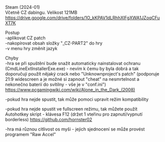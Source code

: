 Steam (2024-01)
<br/>
Včetně CZ dabingu. Velikost 121MB https://drive.google.com/drive/folders/1O_kKPAV1dLRhhXlFgXWA1JZoqCFuXT7K

Postup
<br/>
-aplikovat CZ patch
<br/>
-nakopírovat obsah složky "_CZ-PART2" do hry
<br/>
-v menu hry změnit jazyk

Chyby
<br/>
-hra se při spuštění bude snažit automaticky nainstalovat ochranu (CmdLineExtInstallerExe.exe) - nevím k čemu by byla dobrá a tak doporučuji použít nějaký crack nebo "Unknownproject's patch" (podporuje 21:9 widescreen a je možné si zapnout "cheat" na nesmrtelnost a nekonečno baterií do svítilny - vše je v "conf.ini") https://www.pcgamingwiki.com/wiki/Alone_in_the_Dark_(2008)

-pokud hra nejde spustit, tak může pomoci upravit režim kompatibility

-pokud hra nejde spustit ve fullscreen režimu, tak můžete použít Autohotkey skript - klávesa F12 (držet 1 vteřinu pro zapnutí/vypnutí borderless) https://github.com/hornster02

-hra má různou citlivost os myši - jejich sjednocení se může provést programem "Raw Accel"
